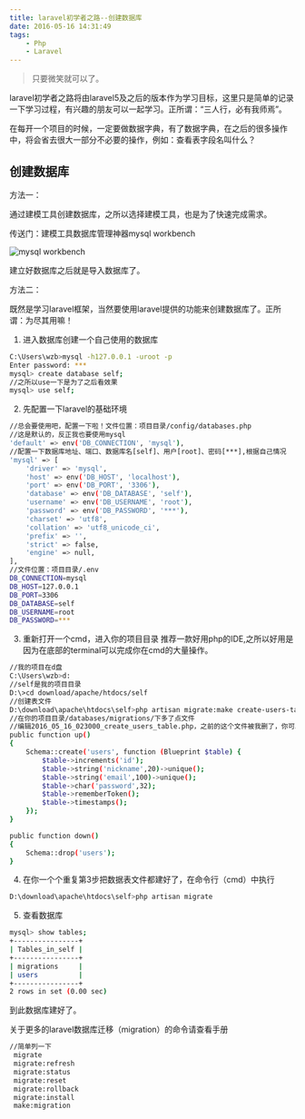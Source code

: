 ```yaml
---
title: laravel初学者之路--创建数据库
date: 2016-05-16 14:31:49
tags:
    - Php
    - Laravel
---
```


> 只要微笑就可以了。

laravel初学者之路将由laravel5及之后的版本作为学习目标，这里只是简单的记录一下学习过程，有兴趣的朋友可以一起学习。正所谓：“三人行，必有我师焉”。

<!-- more -->

在每开一个项目的时候，一定要做数据字典，有了数据字典，在之后的很多操作中，将会省去很大一部分不必要的操作，例如：查看表字段名叫什么？

## 创建数据库

方法一：

通过建模工具创建数据库，之所以选择建模工具，也是为了快速完成需求。

传送门：建模工具数据库管理神器mysql workbench

![mysql workbench](/img/201605/laraveldb/workbench.jpg)

建立好数据库之后就是导入数据库了。

方法二：

既然是学习laravel框架，当然要使用laravel提供的功能来创建数据库了。正所谓：为尽其用嘛！

1. 进入数据库创建一个自己使用的数据库
``` bash
C:\Users\wzb>mysql -h127.0.0.1 -uroot -p
Enter password: ***
mysql> create database self;
//之所以use一下是为了之后看效果
mysql> use self;
```

2. 先配置一下laravel的基础环境
``` bash
//总会要使用吧，配置一下啦！文件位置：项目目录/config/databases.php
//这是默认的，反正我也要使用mysql
'default' => env('DB_CONNECTION', 'mysql'),
//配置一下数据库地址、端口、数据库名[self]、用户[root]、密码[***],根据自己情况
'mysql' => [
	'driver' => 'mysql',
	'host' => env('DB_HOST', 'localhost'),
	'port' => env('DB_PORT', '3306'),
	'database' => env('DB_DATABASE', 'self'),
	'username' => env('DB_USERNAME', 'root'),
	'password' => env('DB_PASSWORD', '***'),
	'charset' => 'utf8',
	'collation' => 'utf8_unicode_ci',
	'prefix' => '',
	'strict' => false,
	'engine' => null,
],
//文件位置：项目目录/.env
DB_CONNECTION=mysql
DB_HOST=127.0.0.1
DB_PORT=3306
DB_DATABASE=self
DB_USERNAME=root
DB_PASSWORD=***
```

3. 重新打开一个cmd，进入你的项目目录
推荐一款好用php的IDE,之所以好用是因为在底部的terminal可以完成你在cmd的大量操作。
``` bash
//我的项目在d盘
C:\Users\wzb>d:
//self是我的项目目录
D:\>cd download/apache/htdocs/self
//创建表文件
D:\download\apache\htdocs\self>php artisan migrate:make create-users-table
//在你的项目目录/databases/migrations/下多了点文件
//编辑2016_05_16_023000_create_users_table.php，之前的这个文件被我删了，你可以直接修改
public function up()
{
    Schema::create('users', function (Blueprint $table) {
        $table->increments('id');
        $table->string('nickname',20)->unique();
        $table->string('email',100)->unique();
        $table->char('password',32);
        $table->rememberToken();
        $table->timestamps();
    });
}

public function down()
{
    Schema::drop('users');
}
```

4. 在你一个个重复第3步把数据表文件都建好了，在命令行（cmd）中执行
``` bash
D:\download\apache\htdocs\self>php artisan migrate
```

5. 查看数据库
``` bash
mysql> show tables;
+----------------+
| Tables_in_self |
+----------------+
| migrations     |
| users          |
+----------------+
2 rows in set (0.00 sec)
```

到此数据库建好了。

关于更多的laravel数据库迁移（migration）的命令请查看手册
``` bash
//简单列一下
 migrate
 migrate:refresh
 migrate:status
 migrate:reset
 migrate:rollback
 migrate:install
 make:migration
```